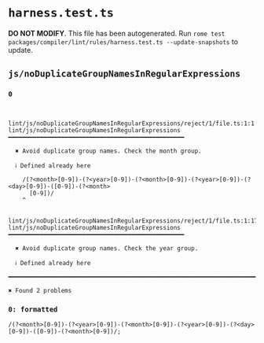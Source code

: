 # `harness.test.ts`

**DO NOT MODIFY**. This file has been autogenerated. Run `rome test packages/compiler/lint/rules/harness.test.ts --update-snapshots` to update.

## `js/noDuplicateGroupNamesInRegularExpressions`

### `0`

```

 lint/js/noDuplicateGroupNamesInRegularExpressions/reject/1/file.ts:1:1
lint/js/noDuplicateGroupNamesInRegularExpressions ━━━━━━━━━━━━━━━━━━━━━━━━━━━━━━━━━━━━━━━━━━━━━━━━━━

  ✖ Avoid duplicate group names. Check the month group.

  ℹ Defined already here

    /(?<month>[0-9])-(?<year>[0-9])-(?<month>[0-9])-(?<year>[0-9])-(?<day>[0-9])-([0-9])-(?<month>
      [0-9])/
    ^

 lint/js/noDuplicateGroupNamesInRegularExpressions/reject/1/file.ts:1:17
lint/js/noDuplicateGroupNamesInRegularExpressions ━━━━━━━━━━━━━━━━━━━━━━━━━━━━━━━━━━━━━━━━━━━━━━━━━━

  ✖ Avoid duplicate group names. Check the year group.

  ℹ Defined already here

━━━━━━━━━━━━━━━━━━━━━━━━━━━━━━━━━━━━━━━━━━━━━━━━━━━━━━━━━━━━━━━━━━━━━━━━━━━━━━━━━━━━━━━━━━━━━━━━━━━━

✖ Found 2 problems

```

### `0: formatted`

```
/(?<month>[0-9])-(?<year>[0-9])-(?<month>[0-9])-(?<year>[0-9])-(?<day>[0-9])-([0-9])-(?<month>[0-9])/;

```
